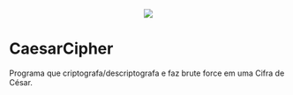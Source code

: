<div align="center">
  <img src="https://user-images.githubusercontent.com/62410044/91565482-aa11c680-e918-11ea-99ba-58ac5ba0435a.png">
</div>

# CaesarCipher
Programa que criptografa/descriptografa e faz brute force em uma Cifra de César.
